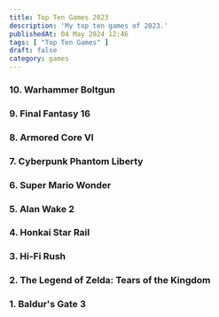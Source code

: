 ```yaml
---
title: Top Ten Games 2023
description: 'My top ten games of 2023.'
publishedAt: 04 May 2024 12:46
tags: [ "Top Ten Games" ]
draft: false
category: games
---
```

### 10. Warhammer Boltgun
### 9. Final Fantasy 16
### 8. Armored Core VI
### 7. Cyberpunk Phantom Liberty
### 6. Super Mario Wonder
### 5. Alan Wake 2
### 4. Honkai Star Rail
### 3. Hi-Fi Rush
### 2. The Legend of Zelda: Tears of the Kingdom
### 1. Baldur's Gate 3
